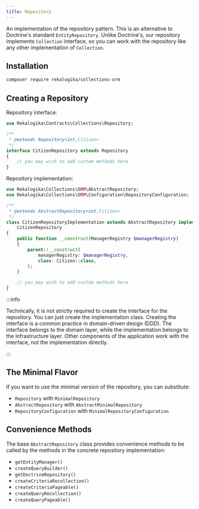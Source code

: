 ```yaml
---
title: Repository
---
```


An implementation of the repository pattern. This is an alternative to
Doctrine's standard `EntityRepository`. Unlike Doctrine's, our repository
implements `Collection` interface, so you can work with the repository like any
other implementation of `Collection`.

## Installation

```bash
composer require rekalogika/collections-orm
```

## Creating a Repository

Repository interface:

```php
use Rekalogika\Contracts\Collections\Repository;

/**
 * @extends Repository<int,Citizen>
 */
interface CitizenRepository extends Repository
{
    // you may wish to add custom methods here
}
```

Repository implementation:

```php
use Rekalogika\Collections\ORM\AbstractRepository;
use Rekalogika\Collections\ORM\Configuration\RepositoryConfiguration;

/**
 * @extends AbstractRepository<int,Citizen>
 */
class CitizenRepositoryImplementation extends AbstractRepository implements
    CitizenRepository
{
    public function __construct(ManagerRegistry $managerRegistry)
    {
        parent::__construct(
            managerRegistry: $managerRegistry,
            class: Citizen::class,
        );
    }

    // you may wish to add custom methods here
}
```

:::info

Technically, it is not strictly required to create the interface for the
repository. You can just create the implementation class. Creating the interface
is a common practice in domain-driven design (DDD). The interface belongs to the
domain layer, while the implementation belongs to the infrastructure layer.
Other components of the application work with the interface, not the
implementation directly.

:::

## The Minimal Flavor

If you want to use the minimal version of the repository, you can substitute:

* `Repository` with `MinimalRepository`
* `AbstractRepository` with `AbstractMinimalRepository`
* `RepositoryConfiguration` with `MinimalRepositoryConfiguration`

## Convenience Methods

The base `AbstractRepository` class provides convenience methods to be called by
the methods in the concrete repository implementation:

* `getEntityManager()`
* `createQueryBuilder()`
* `getDoctrineRepository()`
* `createCriteriaRecollection()`
* `createCriteriaPageable()`
* `createQueryRecollection()`
* `createQueryPageable()`